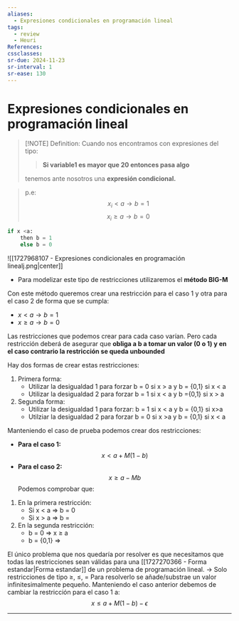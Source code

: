 ```yaml
---
aliases:
  - Expresiones condicionales en programación lineal
tags:
  - review
  - Heuri
References: 
cssclasses:
sr-due: 2024-11-23
sr-interval: 1
sr-ease: 130
---
```

# Expresiones condicionales en programación lineal

> [!NOTE] Definition: 
> Cuando nos encontramos con expresiones del tipo: 
> 
> > **Si variable1 es mayor que 20 entonces pasa algo**
>
> tenemos ante nosotros una **expresión condicional.** 

> p.e: $$x_i < a \rightarrow b=1$$
> $$x_i \geq a \rightarrow b = 0$$
```python
if x <a:
	then b = 1
	else b = 0
```

![[1727968107 - Expresiones condicionales en programación linealj.png|center]]
+ Para modelizar este tipo de restricciones utilizaremos el **método BIG-M**

Con este método queremos crear una restricción para el caso 1 y otra para el caso 2 de forma que se cumpla: 

+ $x<a \rightarrow b = 1$
+  $x\geq a \rightarrow b = 0$

Las restricciones que podemos crear para cada caso varían. Pero cada restricción deberá de asegurar que **obliga a b a tomar un valor (0 o 1) y en el caso contrario la restricción se queda unbounded**

Hay dos formas de crear estas restricciones:
1. Primera forma:
   + Utilizar la desigualdad 1 para forzar b = 0 si x > a y  b = {0,1} si x < a
   + Utilizar la desigualdad 2 para forzar b = 1 si x < a y b ={0,1} si x > a
2. Segunda forma: 
   + Utilizar la desigualdad 1 para forzar: b = 1 si x < a y b = {0,1} si x>a
   + Utilziar la desigualdad 2 para forzar b = 0 si x >a y b = {0,1} si x < a


Manteniendo el caso de prueba podemos crear dos restricciones: 
+ **Para el caso 1:**
  $$
  x < a + M(1-b)
   $$
+ **Para el caso 2:**
  $$
  x \geq a - Mb
   $$
Podemos comprobar que: 
1. En la primera restricción: 
   + Si x < a => b = 0
   + Si x > a => b = 
2. En la segunda restricción: 
   + b = 0 => x ≥ a 
   + b = {0,1} => 

El único problema que nos quedaría por resolver es que necesitamos que todas las restricciones sean válidas para una [[1727270366 - Forma estandar|Forma estandar]] de un problema de programación lineal. → Solo restricciones de tipo ≥, ≤, =
Para resolverlo se añade/substrae un valor infinitesimalmente pequeño. Manteniendo el caso anterior debemos de cambiar la restricción para el caso 1 a: 
$$
x \leq a + M(1-b)-\epsilon
$$
***
